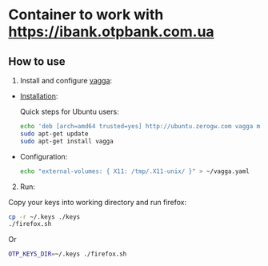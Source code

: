 # Container to work with https://ibank.otpbank.com.ua

## How to use

1. Install and configure [vagga](https://vagga.readthedocs.io/en/latest/index.html):
  * [Installation](https://vagga.readthedocs.io/en/latest/installation.html):
    
    Quick steps for Ubuntu users:
    
    ```sh
    echo 'deb [arch=amd64 trusted=yes] http://ubuntu.zerogw.com vagga main' | sudo tee /etc/apt/sources.list.d/vagga.list
    sudo apt-get update
    sudo apt-get install vagga
    ```

  * Configuration:
    
    ```sh
    echo "external-volumes: { X11: /tmp/.X11-unix/ }" > ~/vagga.yaml
    ```

2. Run:

  Copy your keys into working directory and run firefox:
  
  ```sh
  cp -r ~/.keys ./keys
  ./firefox.sh
  ```
  
  Or
  
  ```sh
  OTP_KEYS_DIR=~/.keys ./firefox.sh
  ```
